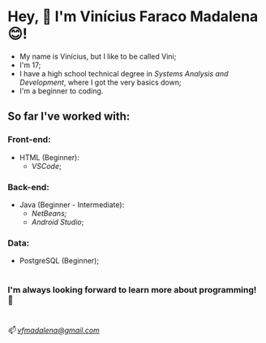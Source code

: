 # Hey, 👋 I'm **Vinícius Faraco Madalena** 😊!

- My name is Vinícius, but I like to be called Vini;
- I'm 17;
- I have a high school technical degree in *Systems Analysis and Development*, where I got the very basics down;
- I'm a beginner to coding.


## So far I've worked with:

   ### **Front-end:**
   - HTML (Beginner): 
     - *VSCode*;
     
   ### **Back-end:**
   - Java (Beginner - Intermediate): 
     - *NetBeans;*
     - *Android Studio*;
     
   ### **Data:**
   - PostgreSQL (Beginner);
#
### **I'm always looking forward to learn more about programming! 🤗**
#

*📫 vfmadalena@gmail.com*
